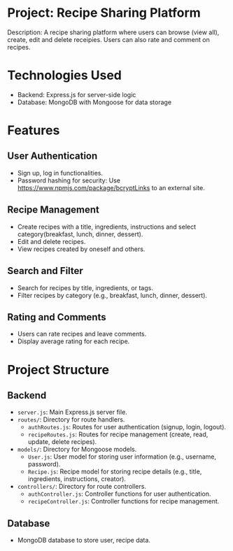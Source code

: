 # Project: Recipe Sharing Platform
Description: A recipe sharing platform where users can browse (view all), create, edit and delete receipies. Users can also rate and comment on recipes.

# Technologies Used
- Backend: Express.js for server-side logic
- Database: MongoDB with Mongoose for data storage

# Features

## User Authentication
- Sign up, log in functionalities.
- Password hashing for security: Use https://www.npmjs.com/package/bcryptLinks to an external site.

## Recipe Management
- Create recipes with a title, ingredients, instructions and select category(breakfast, lunch, dinner, dessert).
- Edit and delete recipes.
- View recipes created by oneself and others.

## Search and Filter
- Search for recipes by title, ingredients, or tags.
- Filter recipes by category (e.g., breakfast, lunch, dinner, dessert).

## Rating and Comments
- Users can rate recipes and leave comments.
- Display average rating for each recipe.


# Project Structure

## Backend
- `server.js`: Main Express.js server file.
- `routes/`: Directory for route handlers.
    - `authRoutes.js`: Routes for user authentication (signup, login, logout).
    - `recipeRoutes.js`: Routes for recipe management (create, read, update, delete recipes).
- `models/`: Directory for Mongoose models.
    - `User.js`: User model for storing user information (e.g., username, password).
    - `Recipe.js`: Recipe model for storing recipe details (e.g., title, ingredients, instructions, creator).
- `controllers/`: Directory for route controllers.
    - `authController.js`: Controller functions for user authentication.
    - `recipeController.js`: Controller functions for recipe management.

## Database
- MongoDB database to store user, recipe data.